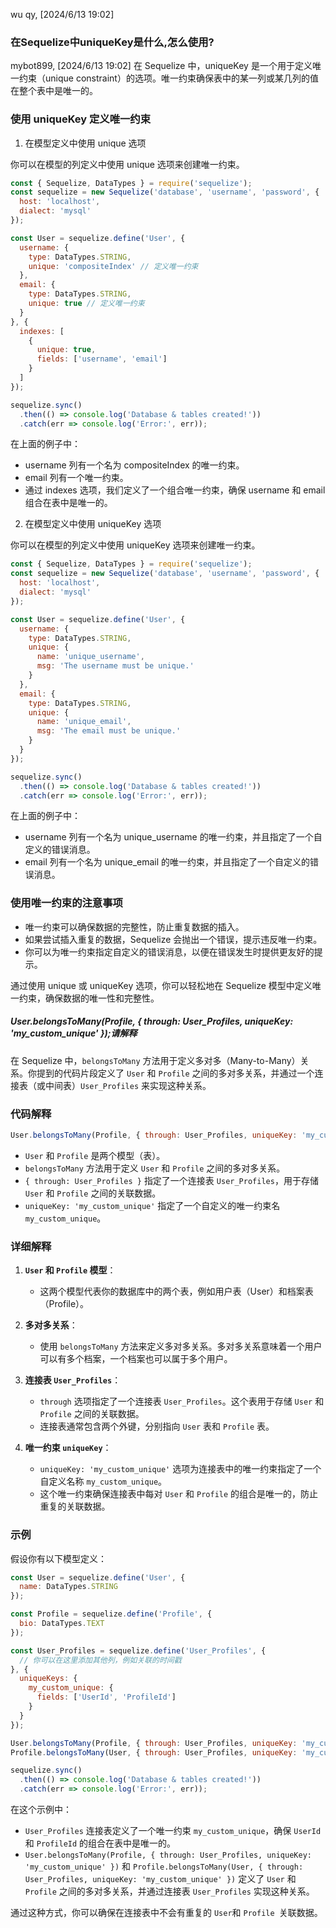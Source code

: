 wu qy, [2024/6/13 19:02]

### 在Sequelize中uniqueKey是什么,怎么使用?

mybot899, [2024/6/13 19:02]
在 Sequelize 中，uniqueKey 是一个用于定义唯一约束（unique constraint）的选项。唯一约束确保表中的某一列或某几列的值在整个表中是唯一的。

### 使用 uniqueKey 定义唯一约束

1. 在模型定义中使用 unique 选项

你可以在模型的列定义中使用 unique 选项来创建唯一约束。

```js
const { Sequelize, DataTypes } = require('sequelize');
const sequelize = new Sequelize('database', 'username', 'password', {
  host: 'localhost',
  dialect: 'mysql'
});

const User = sequelize.define('User', {
  username: {
    type: DataTypes.STRING,
    unique: 'compositeIndex' // 定义唯一约束
  },
  email: {
    type: DataTypes.STRING,
    unique: true // 定义唯一约束
  }
}, {
  indexes: [
    {
      unique: true,
      fields: ['username', 'email']
    }
  ]
});

sequelize.sync()
  .then(() => console.log('Database & tables created!'))
  .catch(err => console.log('Error:', err));
```


在上面的例子中：

- username 列有一个名为 compositeIndex 的唯一约束。
- email 列有一个唯一约束。
- 通过 indexes 选项，我们定义了一个组合唯一约束，确保 username 和 email 组合在表中是唯一的。

2. 在模型定义中使用 uniqueKey 选项

你可以在模型的列定义中使用 uniqueKey 选项来创建唯一约束。

```js
const { Sequelize, DataTypes } = require('sequelize');
const sequelize = new Sequelize('database', 'username', 'password', {
  host: 'localhost',
  dialect: 'mysql'
});

const User = sequelize.define('User', {
  username: {
    type: DataTypes.STRING,
    unique: {
      name: 'unique_username',
      msg: 'The username must be unique.'
    }
  },
  email: {
    type: DataTypes.STRING,
    unique: {
      name: 'unique_email',
      msg: 'The email must be unique.'
    }
  }
});

sequelize.sync()
  .then(() => console.log('Database & tables created!'))
  .catch(err => console.log('Error:', err));
```


在上面的例子中：

- username 列有一个名为 unique_username 的唯一约束，并且指定了一个自定义的错误消息。
- email 列有一个名为 unique_email 的唯一约束，并且指定了一个自定义的错误消息。

### 使用唯一约束的注意事项

- 唯一约束可以确保数据的完整性，防止重复数据的插入。
- 如果尝试插入重复的数据，Sequelize 会抛出一个错误，提示违反唯一约束。
- 你可以为唯一约束指定自定义的错误消息，以便在错误发生时提供更友好的提示。

通过使用 unique 或 uniqueKey 选项，你可以轻松地在 Sequelize 模型中定义唯一约束，确保数据的唯一性和完整性。







##### User.belongsToMany(Profile, { through: User_Profiles, uniqueKey: 'my_custom_unique' });请解释



在 Sequelize 中，`belongsToMany` 方法用于定义多对多（Many-to-Many）关系。你提到的代码片段定义了 `User` 和 `Profile` 之间的多对多关系，并通过一个连接表（或中间表）`User_Profiles` 来实现这种关系。

### 代码解释

```javascript
User.belongsToMany(Profile, { through: User_Profiles, uniqueKey: 'my_custom_unique' });
```

- `User` 和 `Profile` 是两个模型（表）。
- `belongsToMany` 方法用于定义 `User` 和 `Profile` 之间的多对多关系。
- `{ through: User_Profiles }` 指定了一个连接表 `User_Profiles`，用于存储 `User` 和 `Profile` 之间的关联数据。
- `uniqueKey: 'my_custom_unique'` 指定了一个自定义的唯一约束名 `my_custom_unique`。

### 详细解释

1. **`User` 和 `Profile` 模型**：
   - 这两个模型代表你的数据库中的两个表，例如用户表（User）和档案表（Profile）。

2. **多对多关系**：
   - 使用 `belongsToMany` 方法来定义多对多关系。多对多关系意味着一个用户可以有多个档案，一个档案也可以属于多个用户。

3. **连接表 `User_Profiles`**：
   - `through` 选项指定了一个连接表 `User_Profiles`。这个表用于存储 `User` 和 `Profile` 之间的关联数据。
   - 连接表通常包含两个外键，分别指向 `User` 表和 `Profile` 表。

4. **唯一约束 `uniqueKey`**：
   - `uniqueKey: 'my_custom_unique'` 选项为连接表中的唯一约束指定了一个自定义名称 `my_custom_unique`。
   - 这个唯一约束确保连接表中每对 `User` 和 `Profile` 的组合是唯一的，防止重复的关联数据。

### 示例

假设你有以下模型定义：

```javascript
const User = sequelize.define('User', {
  name: DataTypes.STRING
});

const Profile = sequelize.define('Profile', {
  bio: DataTypes.TEXT
});

const User_Profiles = sequelize.define('User_Profiles', {
  // 你可以在这里添加其他列，例如关联的时间戳
}, {
  uniqueKeys: {
    my_custom_unique: {
      fields: ['UserId', 'ProfileId']
    }
  }
});

User.belongsToMany(Profile, { through: User_Profiles, uniqueKey: 'my_custom_unique' });
Profile.belongsToMany(User, { through: User_Profiles, uniqueKey: 'my_custom_unique' });

sequelize.sync()
  .then(() => console.log('Database & tables created!'))
  .catch(err => console.log('Error:', err));
```

在这个示例中：

- `User_Profiles` 连接表定义了一个唯一约束 `my_custom_unique`，确保 `UserId` 和 `ProfileId` 的组合在表中是唯一的。
- `User.belongsToMany(Profile, { through: User_Profiles, uniqueKey: 'my_custom_unique' })` 和 `Profile.belongsToMany(User, { through: User_Profiles, uniqueKey: 'my_custom_unique' })` 定义了 `User` 和 `Profile` 之间的多对多关系，并通过连接表 `User_Profiles` 实现这种关系。

通过这种方式，你可以确保在连接表中不会有重复的 `User`和 `Profile `关联数据。